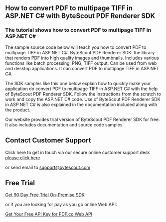 ## How to convert PDF to multipage TIFF in ASP.NET C# with ByteScout PDF Renderer SDK

### The tutorial shows how to convert PDF to multipage TIFF in ASP.NET C#

The sample source code below will teach you how to convert PDF to multipage TIFF in ASP.NET C#. ByteScout PDF Renderer SDK: the library that renders PDF into high quality images and thumbnails. Includes various functions like batch processing, PNG, TIFF output. Can be used from web and desktop applications. It can convert PDF to multipage TIFF in ASP.NET C#.

The SDK samples like this one below explain how to quickly make your application do convert PDF to multipage TIFF in ASP.NET C# with the help of ByteScout PDF Renderer SDK. Follow the instructions from the scratch to work and copy the ASP.NET C# code. Use of ByteScout PDF Renderer SDK in ASP.NET C# is also explained in the documentation included along with the product.

Our website provides trial version of ByteScout PDF Renderer SDK for free. It also includes documentation and source code samples.

## Contact Customer Support

Click here to get in touch via our secure online customer support desk [please click here](https://bytescout.zendesk.com/hc/en-us/requests/new?subject=ByteScout%20PDF%20Renderer%20SDK%20Question)

or send email to [support@bytescout.com](mailto:support@bytescout.com?subject=ByteScout%20PDF%20Renderer%20SDK%20Question) 

## Free Trial

[Get 90 Day Free Trial On-Premise SDK](https://bytescout.com/download/web-installer?utm_source=github-readme)

or if you are looking for pay as you go online Web API:

[Get Your Free API Key for PDF.co Web API](https://pdf.co/documentation/api?utm_source=github-readme)
